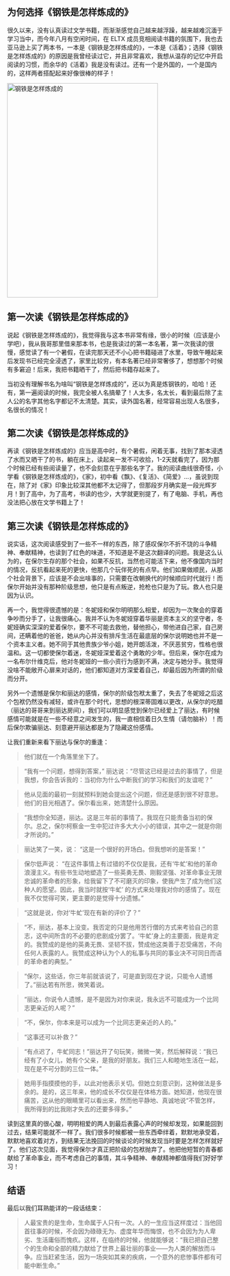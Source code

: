 ## 为何选择《钢铁是怎样炼成的》

很久以来，没有认真读过文学书籍，而渐渐感觉自己越来越浮躁，越来越难沉湎于学习当中，而今年八月有空闲时间，在 ELTX 成员竞相阅读书籍的氛围下，我也去亚马逊上买了两本书，一本是《钢铁是怎样炼成的》，一本是《活着》；选择《钢铁是怎样炼成的》的原因是我曾经读过它，并且非常喜欢，我想从温存的记忆中开启阅读的习惯，而余华的《活着》我是没有读过。还有一个是外国的，一个是国内的，这样两者搭配起来好像很棒的样子！

<a href="http://ddswhu.qiniudn.com/wp-content/uploads/2014/08/iron-book.jpg"><img src="http://ddswhu.qiniudn.com/wp-content/uploads/2014/08/iron-book.jpg" alt="钢铁是怎样炼成的" width="352" height="500" class="aligncenter size-full wp-image-109" /></a>

## 第一次读《钢铁是怎样炼成的》

说起《钢铁是怎样炼成的》，我觉得我与这本书非常有缘，很小的时候（应该是小学吧），我从我哥那里借来那本书，也是我读过的第一本名著，第一次我读的很慢，感觉读了有一个暑假，在读完那天还不小心把书籍碰进了水里，导致午睡起来后发现书已经完全浸透了，家里比较穷，有本名著已经非常奢侈了，想想那个时候有多窘迫！后来，我把书籍晒干了，然后把书籍存起来了。

当初没有理解书名为啥叫“钢铁是怎样炼成的”，还以为真是炼钢铁的，哈哈！还有，第一遍阅读的时候，我完全被人名搞晕了！人太多，名太长，看到最后除了主人公的名字其他名字都记不太清楚。其实，读外国名著，经常容易出现人名很多，名很长的情况！

## 第二次读《钢铁是怎样炼成的》

再读《钢铁是怎样炼成的》应当是高中时，有个暑假，闲着无事，找到了那本浸透了水而又晒干了的书，躺在床上，读起来一发不可收拾，1-2天就看完了，因为那个时候已经有些阅读量了，也不会刻意在乎那些名字了。我的阅读曲线很奇怪，小学看《钢铁是怎样炼成的》，《家》，初中看《飘》、《复活》、《简爱》...，虽说到现在，除了对《家》印象比较深其他都不太记得了，但那段岁月确实是一段光辉岁月！到了高中，为了高考，书读的也少，大学就更别提了，有了电脑、手机，再也没法把心放在文学书籍上了！

## 第三次读《钢铁是怎样炼成的》

说实话，这次阅读感受到了一些不一样的东西，除了感叹保尔不折不饶的斗争精神、奉献精神，也读到了红色的味道，不知道是不是这次翻译的问题。我是这么认为的，在保尔生存的那个社会，如果不反抗，当然也可能活下来，他不像国内当时的情况，反抗看起来死的更快，他那几个玩伴死的有点早。他们如果做顺民，从那个社会背景下，应该是不会出啥事的，只需要在改朝换代的时候顺应时代就行！而保尔开始并没有那种阶级思想，他只是有点叛逆，抢枪也只是为了玩。救人也只是因为认识。

再一个，我觉得很遗憾的是：冬妮娅和保尔明明那么相爱，却因为一次聚会的穿着争吵而分手了，让我很痛心。我并不认为冬妮娅穿着华丽是资本主义的坚守者，冬妮娅确实深深的爱着保尔，要不不可能去救他，替他担心，带他进自己家，自己房间，还瞒着他的爸爸，她从内心并没有排斥生活在最底层的保尔说明她也并不是一个资本主义者。她不同于其他贵族少爷小姐，她开朗活泼，不厌恶贫穷，性格也很温和。这一切都使保尔着迷，冬妮娅深爱着这个勇敢的少年。但后来，保尔在成为一名布尔什维克后，他对冬妮娅的一些小资行为感到不满，决定与她分手。我觉得没啥不能敞开心扉来对话的，他们都知道对方深爱着自己，却最后因为所谓的阶级而分开。

另外一个遗憾是保尔和丽达的感情，保尔的阶级包袱太重了，失去了冬妮娅之后这个包袱仍然没有减轻，或许在那个时代，思想的根深蒂固难以更改，从保尔的吃醋（丽达的哥哥来到丽达房间），我们可以明显感觉到保尔已经爱上了丽达，有时候感情可能就是在一些不经意之间发生的，我一直相信着日久生情（请勿脑补）！而后保尔欺骗丽达、刻意避开丽达都是为了隐藏这份感情。

让我们重新来看下丽达与保尔的重逢：

>他们就在一个角落里坐下了。

>“我有一个问题，想得到答案，” 丽达说：“尽管这已经是过去的事情了，但是我想，你会告诉我的：当初你为什么中断我们的学习和我们的友谊呢？”

> 他从见面的最初一刻就预料到她会提出这个问题，但还是感到很不好意思。他们的目光相遇了。保尔看出来，她清楚什么原因。

> “我想你全知道，丽达。这是三年前的事情了。我现在只能责备当初的保尔。总之，保尔柯察金一生中犯过许多大大小小的错误，其中之一就是你刚才所说的。”

> 丽达笑了一笑，说： “这是一个很好的开场白。但我想听的是答案！”

> 保尔低声说： “在这件事情上有过错的不仅仅是我，还有‘牛虻’和他的革命浪漫主义。有些书生动地塑造了一些英勇无畏、刚毅坚强、对革命事业无限忠诚的革命者的形象，给我留下了不可磨灭的印象，使我产生了成为他们这种人的愿望。因此，我当时就按‘牛虻’ 的方式来处理我对你的感情了。现在我不仅觉得可笑，更主要的是觉得十分遗憾。”

> “这就是说，你对‘牛虻’现在有新的评价了？”

> “不，丽达，基本上没变。我否定的只是他用苦行僧的方式来考验自己的意志，这中间所含的不必要的悲剧成分罢了。‘牛虻’身上的主要面，我是肯定的。我赞成的是他的英勇无畏、坚韧不拔，赞成他这类善于忍受痛苦，不向任何人表露的人。我赞成这种认为个人的私事与共同的事业决不可同日而语的革命者的典型。”

> “保尔，这些话，你三年前就该说了，可是直到现在才说，只能令人遗憾了。”丽达若有所思，微笑着说。

> “丽达，你说令人遗憾，是不是因为对你来说，我永远不可能成为一个比同志更亲近的人呢？”

> “不，保尔，你本来是可以成为一个比同志更亲近的人的。”

> “这事还可以补救？”

> “有点迟了，牛虻同志！”丽达开了句玩笑，微微一笑，然后解释说：“我已经有了小女儿，她有个父亲，是我的好朋友。我们三人和睦地生活在一起，现在是不可分割的三位一体。”

> 她用手指摸摸他的手，以此对他表示关切。但她立刻意识到，这种做法是多余的。是的，这三年来，他的成长不仅仅是在体格方面。她知道，他现在很痛苦，这从他的眼睛里可以看出来，然而他平静地、真诚地说“不管怎样，我所得到的比我刚才失去的还要多得多。”

读到这里真的很心酸，明明相爱的两人到最后表露心声的时候却发现，如果能回到过去，结果可能就不一样了。我们很多时候都被一些东西牵绊着，默默地承受着，默默地喜欢着对方，到结果无法挽回的时候谈论的时候发现当时要是怎样怎样就好了。他们这次见面，我觉得保尔才真正把阶级的包袱抛弃了。他把他短暂的青春都献给了革命事业，而不考虑自己的事情，其斗争精神、奉献精神都值得我们好好学习！

## 结语

最后以我们耳熟能详的一段话结束：

>人最宝贵的是生命，生命属于人只有一次。人的一生应当这样度过：当他回首往事的时候，不会因为碌碌无为、虚度年华而悔恨，也不会因为为人卑劣、生活庸俗而愧疚。这样，在临终的时候，他就能够说：“我已把自己整个的生命和全部的精力献给了世界上最壮丽的事业——为人类的解放而斗争。应当赶紧生活，因为一场突如其来的疾病，一个意外的悲惨事件都有可能中断生命。”
